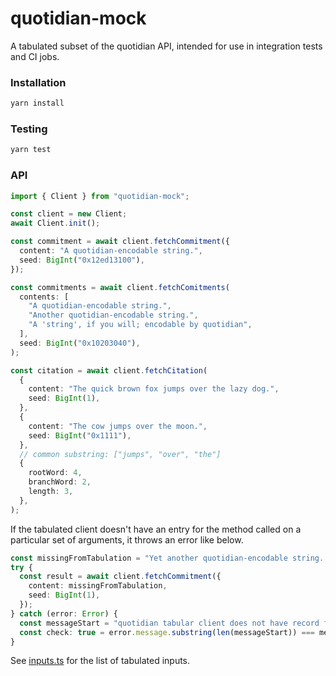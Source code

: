 # quotidian-mock
A tabulated subset of the quotidian API, intended for use in integration tests and CI jobs.

### Installation

```bash
yarn install
```

### Testing

```bash
yarn test
```

### API
```ts
import { Client } from "quotidian-mock";

const client = new Client;
await Client.init();

const commitment = await client.fetchCommitment({
  content: "A quotidian-encodable string.",
  seed: BigInt("0x12ed13100"),
});

const commitments = await client.fetchComitments(
  contents: [
    "A quotidian-encodable string.",
    "Another quotidian-encodable string.",
    "A 'string', if you will; encodable by quotidian",
  ],
  seed: BigInt("0x10203040"),
);

const citation = await client.fetchCitation(
  {
    content: "The quick brown fox jumps over the lazy dog.",
    seed: BigInt(1),
  },
  {
    content: "The cow jumps over the moon.",
    seed: BigInt("0x1111"),
  },
  // common substring: ["jumps", "over", "the"]
  {
    rootWord: 4,
    branchWord: 2,
    length: 3,  
  },
);
```

If the tabulated client doesn't have an entry for the method called on a particular set of arguments, it throws an error like below.
```ts
const missingFromTabulation = "Yet another quotidian-encodable string...";
try {
  const result = await client.fetchCommitment({
    content: missingFromTabulation,
    seed: BigInt(1),
  });
} catch (error: Error) {
  const messageStart = "quotidian tabular client does not have record for";
  const check: true = error.message.substring(len(messageStart)) === messageStart;
}
```

See [inputs.ts](./src/inputs.ts) for the list of tabulated inputs.

